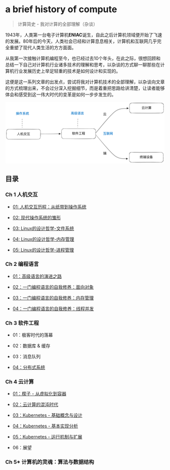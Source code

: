# a brief history of compute
> 计算简史 - 我对计算的全部理解（杂谈）

1943年，人类第一台电子计算机**ENIAC**诞生，自此之后计算机领域便开始了飞速的发展。80年后的今天，人类社会已经和计算息息相关，计算机和互联网几乎完全重塑了现代人类生活的方方面面。

从我第一次接触计算机编程至今，也已经过去10个年头，在此之际，很想回顾和总结一下自己对计算机行业诸多技术的理解和思考，以杂谈的方式聊一聊那些在计算机行业发展历史上举足轻重的技术是如何设计和实现的。

这便是这一系列文章的出发点，尝试将我对计算机技术的全部理解，以杂谈向文章的方式梳理出来，不会过分深入挖掘细节，而是着重把思路给讲清楚，让读者能够体会和感受到这一伟大时代的变革是如何一步步发生的。

![img.png](img.png)

## 目录

### Ch 1 人机交互

- [01: 人机交互历程：从纸带到操作系统](ch1/01-人机交互历程_从纸带到操作系统.md)

- [02: 现代操作系统的雏形](ch1/02-现代操作系统的雏形.md)

- [03: Linux的设计哲学-文件系统](ch1/03-Linux的设计哲学_文件系统.md)

- [04: Linux的设计哲学-内存管理](ch1/04-Linux的设计哲学_内存管理.md)

- [05: Linux的设计哲学-进程管理](ch1/05-Linux的设计哲学_进程管理.md)

### Ch 2 编程语言

- [01：高级语言的演进之路](ch2/01-高级语言的演进之路.md)

- [02：一门编程语言的自我修养：面向对象](ch2/02-高级语言的自我修养_面向对象.md)

- [03：一门编程语言的自我修养：内存管理](ch2/03-高级语言的自我修养_内存管理.md)

- [04：一门编程语言的自我修养：线程并发](ch2/04-高级语言的自我修养_线程并发.md)

### Ch 3 软件工程

- 01：极客时代的落幕

- 02：数据库 & 缓存

- 03：消息队列

- [04：分布式系统](ch3/04-分布式系统.md)

### Ch 4 云计算

- [01：楔子 - 从虚拟化到容器](ch4/01-楔子_从虚拟化到容器.md)

- [02：云计算的混沌时代](ch4/02-云计算的混沌时代.md)

- [03：Kubernetes - 基础概念与设计](ch4/03-Kubernetes_基础概念与设计.md)

- [04：Kubernetes - 基本实现分析](ch4/04-Kubernetes_基本实现分析.md)

- [05：Kubernetes - 运行机制与扩展](ch4/05-Kubernetes_运行机制与扩展.md)

- 06：展望

### Ch 5* 计算机的灵魂：算法与数据结构
